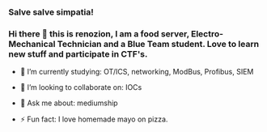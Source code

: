 ### Salve salve simpatia! 
### Hi there 👋 this is renozion, I am a food server, Electro-Mechanical Technician  and a Blue Team student. Love to learn new stuff and participate in CTF's. 


<script src="https://tryhackme.com/badge/253941"></script>


- 🔭 I’m currently studying: OT/ICS, networking, ModBus, Profibus, SIEM 
- 👯 I’m looking to collaborate on:  IOCs 

- 💬 Ask me about: mediumship
- ⚡ Fun fact: I love homemade mayo on pizza.

